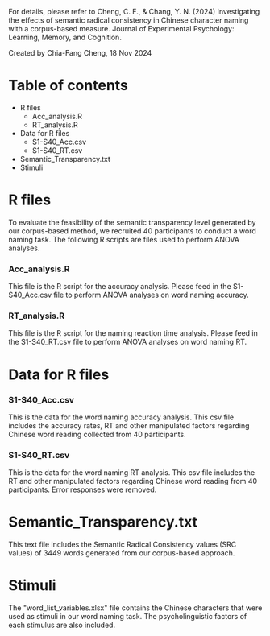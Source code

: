 For details, please refer to Cheng, C. F., & Chang, Y. N. (2024) Investigating the effects of semantic radical consistency in Chinese character naming with a corpus-based measure. Journal of Experimental Psychology: Learning, Memory, and Cognition. 

Created by Chia-Fang Cheng, 18 Nov 2024


# Table of contents

- R files
  - Acc_analysis.R
  - RT_analysis.R
- Data for R files
  - S1-S40_Acc.csv
  - S1-S40_RT.csv
- Semantic_Transparency.txt
- Stimuli


# R files

To evaluate the feasibility of the semantic transparency level generated by our corpus-based method, we recruited 40 participants to conduct a word naming task. The following R scripts are files used to perform ANOVA analyses.

### Acc_analysis.R

This file is the R script for the accuracy analysis. Please feed in the S1-S40_Acc.csv file to perform ANOVA analyses on word naming accuracy. 

### RT_analysis.R

This file is the R script for the naming reaction time analysis. Please feed in the S1-S40_RT.csv file to perform ANOVA analyses on word naming RT. 


# Data for R files

### S1-S40_Acc.csv

This is the data for the word naming accuracy analysis. This csv file includes the accuracy rates, RT and other manipulated factors regarding Chinese word reading collected from 40 participants.

### S1-S40_RT.csv

This is the data for the word naming RT analysis. This csv file includes the RT and other manipulated factors regarding Chinese word reading from 40 participants. Error responses were removed.

# Semantic_Transparency.txt

This text file includes the Semantic Radical Consistency values (SRC values) of 3449 words generated from our corpus-based approach.

# Stimuli

The "word_list_variables.xlsx" file contains the Chinese characters that were used as stimuli in our word naming task. The psycholinguistic factors of each stimulus are also included.
